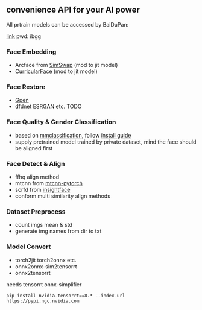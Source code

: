 ## convenience API for your AI power

All prtrain models can be accessed by BaiDuPan:

[link](https://pan.baidu.com/s/18MegZnMQn1oQR1jJPpWJxQ) pwd: ibgg

### Face Embedding

- Arcface from [SimSwap](https://github.com/neuralchen/SimSwap) (mod to jit model)
- [CurricularFace](https://github.com/HuangYG123/CurricularFace) (mod to jit model)

### Face Restore 

- [Gpen](https://github.com/yangxy/GPEN)
- dfdnet ESRGAN etc. TODO

### Face Quality & Gender Classification

- based on [mmclassification](https://github.com/open-mmlab/mmclassification), follow [install guide](https://github.com/open-mmlab/mmclassification/blob/master/docs/install.md)
- supply pretrained model trained by private dataset, mind the face should be aligned first


### Face Detect & Align

- ffhq align method
- mtcnn from [mtcnn-pytorch](https://github.com/TropComplique/mtcnn-pytorch)
- scrfd from [insightface](https://github.com/deepinsight/insightface/tree/master/detection/scrfd)
- conform multi similarity align methods

### Dataset Preprocess

- count imgs mean & std
- generate img names from dir to txt

### Model Convert

- torch2jit torch2onnx etc.
- onnx2onnx-sim2tensorrt
- onnx2tensorrt

needs tensorrt onnx-simplifier

`
pip install nvidia-tensorrt==8.* --index-url https://pypi.ngc.nvidia.com
`